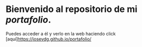 # Bienvenido al repositorio de mi _portafolio_. 

Puedes acceder a él y verlo en la web haciendo click [aquí]https://josevdg.github.io/portafolio/
